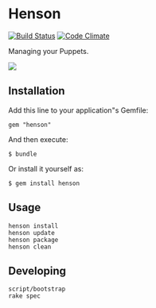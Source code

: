 # Henson

[![Build Status](https://travis-ci.org/wfarr/henson.png?branch=master)](https://travis-ci.org/wfarr/henson)
[![Code Climate](https://codeclimate.com/github/wfarr/henson.png)](https://codeclimate.com/github/wfarr/henson)

Managing your Puppets.

![](http://userserve-ak.last.fm/serve/_/83451/Jim+Henson.jpg)

## Installation

Add this line to your application"s Gemfile:

    gem "henson"

And then execute:

    $ bundle

Or install it yourself as:

    $ gem install henson

## Usage

```
henson install
henson update
henson package
henson clean
```

## Developing

```
script/bootstrap
rake spec
```
